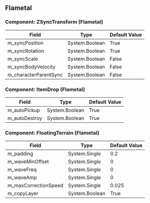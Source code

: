 ## Flametal

### Component: ZSyncTransform (Flametal)

|Field|Type|Default Value|
|-----|----|-------------|
|m_syncPosition|System.Boolean|True|
|m_syncRotation|System.Boolean|True|
|m_syncScale|System.Boolean|False|
|m_syncBodyVelocity|System.Boolean|False|
|m_characterParentSync|System.Boolean|False|

### Component: ItemDrop (Flametal)

|Field|Type|Default Value|
|-----|----|-------------|
|m_autoPickup|System.Boolean|True|
|m_autoDestroy|System.Boolean|True|

### Component: FloatingTerrain (Flametal)

|Field|Type|Default Value|
|-----|----|-------------|
|m_padding|System.Single|0.2|
|m_waveMinOffset|System.Single|0|
|m_waveFreq|System.Single|0|
|m_waveAmp|System.Single|0|
|m_maxCorrectionSpeed|System.Single|0.025|
|m_copyLayer|System.Boolean|True|

